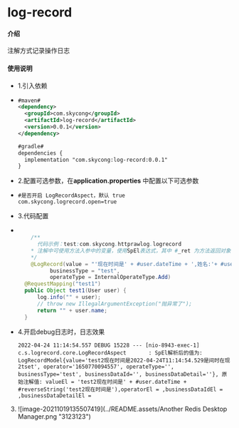 # log-record

#### 介绍

注解方式记录操作日志

#### 使用说明

- 1.引入依赖

- ```xml
  #maven#
  <dependency>
    <groupId>com.skycong</groupId>
    <artifactId>log-record</artifactId>
    <version>0.0.1</version>
  </dependency>
  
  #gradle#
  dependencies {
    implementation "com.skycong:log-record:0.0.1"
  }
  
  ```

- 2.配置可选参数，在**application.properties** 中配置以下可选参数

- ```properties
  #是否开启 LogRecordAspect，默认 true
  com.skycong.logrecord.open=true
    ```

- 3.代码配置
- ```java
   
      /**
        代码示例：test:com.skycong.httprawlog.logrecord
      * 注解中可使用方法入参中的变量，使用SpEl表达式，其中 #_ret 为方法返回对象  #_errMsg 为方法执行异常时信息
      */
      @LogRecord(value = "'现在时间是' + #user.dateTime + ',姓名:'+ #user.name + ', 年龄:'+ #user.age + '返回结果'+ #_ret + #_errMsg",
            businessType = "test",
            operateType = InternalOperateType.Add)
    @RequestMapping("test1")
    public Object test1(User user) {
        log.info("" + user);
        // throw new IllegalArgumentException("抛异常了");
        return "" + user.name;
    }
    ```

 
- 4.开启debug日志时，日志效果

   ```log
   2022-04-24 11:14:54.557 DEBUG 15228 --- [nio-8943-exec-1] c.s.logrecord.core.LogRecordAspect       : SpEl解析后的值为: LogRecordModel{value='test2现在时间是2022-04-24T11:14:54.529是间时在现2tset', operator='1650770094557', operateType='', businessType='test', businessDataId='', businessDataDetail=''}, 原始注解值: valueEl = 'test2现在时间是' + #user.dateTime + #reverseString('test2现在时间是'),operatorEl = ,businessDataIdEl = ,businessDataDetailEl = 
   ```

3. ![image-20211019135507419](../README.assets/Another Redis Desktop Manager.png "3123123")


